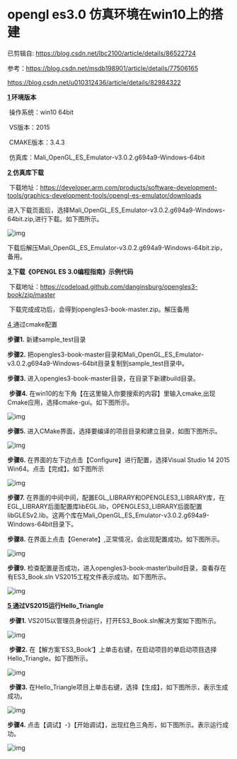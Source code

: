 # opengl es3.0 仿真环境在win10上的搭建

已剪辑自: https://blog.csdn.net/lbc2100/article/details/86522724

参考：https://blog.csdn.net/msdb198901/article/details/77506165

https://blog.csdn.net/u010312436/article/details/82984322

**[1 ](https://blog.csdn.net/lbc2100/article/details/86522724)环境版本**

​    操作系统：win10 64bit

​    VS版本：2015

​    CMAKE版本：3.4.3

​    仿真库：Mali_OpenGL_ES_Emulator-v3.0.2.g694a9-Windows-64bit

   

**[2 ](https://blog.csdn.net/lbc2100/article/details/86522724)仿真库下载**

​     下载地址：https://developer.arm.com/products/software-development-tools/graphics-development-tools/opengl-es-emulator/downloads

​    进入下载页面后，选择Mali_OpenGL_ES_Emulator-v3.0.2.g694a9-Windows-64bit.zip,进行下载。如下图所示。

![img](Untitled.assets/20190117132506447.png)

​    下载后解压Mali_OpenGL_ES_Emulator-v3.0.2.g694a9-Windows-64bit.zip，备用。

**[3 ](https://blog.csdn.net/lbc2100/article/details/86522724)下载《OPENGL ES 3.0编程指南》示例代码**

​    下载地址：https://codeload.github.com/danginsburg/opengles3-book/zip/master

​    下载完成成功后，会得到opengles3-book-master.zip。解压备用

 

[4 ](https://blog.csdn.net/lbc2100/article/details/86522724)通过cmake配置

**步骤1.** 新建sample_test目录

**步骤2.** 把opengles3-book-master目录和Mali_OpenGL_ES_Emulator-v3.0.2.g694a9-Windows-64bit目录复制到sample_test目录中。   

**步骤3.** 进入opengles3-book-master目录，在目录下新建build目录。

​    **步骤4.** 在win10的左下角【在这里输入你要搜索的内容】里输入cmake,出现Cmake应用，选择cmake-gui。如下图所示。

![img](Untitled.assets/20190117132626322.png)

**步骤5.** 进入CMake界面，选择要编译的项目目录和建立目录，如图下图所示。

![img](Untitled.assets/20190117132648763.png)

**步骤6.** 在界面的左下边点击【Configure】进行配置，选择Visual Studio 14 2015 Win64。点击【完成】。如下图所示

![img](Untitled.assets/20190117132711758.png)

**步骤7.** 在界面的中间中间，配置EGL_LIBRARY和OPENGLES3_LIBRARY库，在EGL_LIBRARY后面配置库libEGL.lib，OPENGLES3_LIBRARY后面配置libGLESv2.lib。这两个库在Mali_OpenGL_ES_Emulator-v3.0.2.g694a9-Windows-64bit目录下。

**步骤8.** 在界面上点击【Generate】,正常情况，会出现配置成功。如下图所示。

![img](Untitled.assets/20190117132840878.png)

**步骤9.** 检查配置是否成功，进入opengles3-book-master\build目录，查看存在有ES3_Book.sln VS2015工程文件表示成功。如下图所示。

![img](Untitled.assets/2019011713291357.png)

 

**[5 ](https://blog.csdn.net/lbc2100/article/details/86522724)通过VS2015运行Hello_Triangle**

​    **步骤1.** VS2015以管理员身份运行，打开ES3_Book.sln解决方案如下图所示。

![img](Untitled.assets/20190117132946551.png)

​    **步骤2.** 在【解方案’ES3_Book’】上单击右键，在启动项目的单启动项目选择Hello_Triangle。如下图所示。

![img](Untitled.assets/20190117133006874.png)

​    **步骤3.** 在Hello_Triangle项目上单击右键，选择【生成】，如下图所示，表示生成成功。

![img](Untitled.assets/2019011713301534.png)

**步骤4.** 点击【调试】-》【开始调试】，出现红色三角形，如下图所示。表示运行成功。

![img](Untitled.assets/20190117133027108.png)